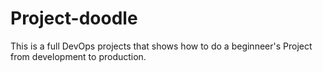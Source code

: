 # Project-doodle
This is a full DevOps projects that shows how to do a beginneer's Project from development to production.
